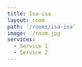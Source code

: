 ```yaml
---
title: Isa-isa
layout: room
path: '/rooms/isa-isa'
image: ./room.jpg
services:
  - Service 1
  - Service 2
---
```

